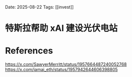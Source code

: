 Date: 2025-08-22
Tags: [[invest]]

# 特斯拉帮助 xAI 建设光伏电站



# References
https://x.com/SawyerMerritt/status/1957664487240052768
https://x.com/iamai_eth/status/1957942644606398805